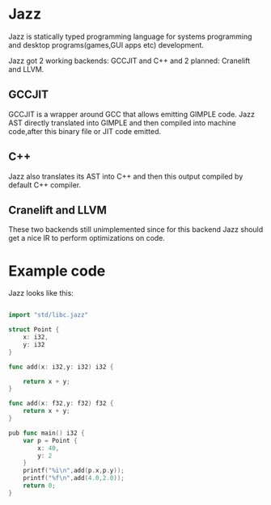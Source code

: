 # Jazz
Jazz is statically typed programming language for systems programming and desktop programs(games,GUI apps etc) development.

Jazz got 2 working backends: GCCJIT and C++ and 2 planned: Cranelift and LLVM.

## GCCJIT
GCCJIT is a wrapper around GCC that allows emitting GIMPLE code. Jazz AST directly translated into GIMPLE and then
compiled into machine code,after this binary file or JIT code emitted.

## C++
Jazz also translates its AST into C++ and then this output compiled by default C++ compiler.

## Cranelift and LLVM
These two backends still unimplemented since for this backend Jazz should get a nice IR to perform optimizations on code.


# Example code

Jazz looks like this: 

```go

import "std/libc.jazz"

struct Point {
    x: i32,
    y: i32
}

func add(x: i32,y: i32) i32 {

    return x + y;
}

func add(x: f32,y: f32) f32 {
    return x + y;
}

pub func main() i32 {
    var p = Point {
        x: 40,
        y: 2
    }
    printf("%i\n",add(p.x,p.y));   
    printf("%f\n",add(4.0,2.0));
    return 0;
}
```